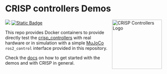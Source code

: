 # CRISP controllers Demos

<img src="https://github.com/user-attachments/assets/284983f8-2311-4699-86ab-06fc2ea9d5af" alt="CRISP Controllers Logo" width="160" align="right"/>

<a href="https://github.com/utiasDSL/crisp_controllers/actions/workflows/docker_build.yml"><img src="https://github.com/utiasDSL/crisp_controllers/actions/workflows/docker_build.yml/badge.svg"/></a>
<a href="https://danielsanjosepro.github.io/crisp_controllers/"><img alt="Static Badge" src="https://img.shields.io/badge/docs-passing-blue?style=flat&link=https%3A%2F%2Fdanielsanjosepro.github.io%2Fcrisp_controllers%2F"></a>

This repo provides Docker containers to provide directly test the [crisp_controllers](https://github.com/utiasDSL/crisp_controllers) with real hardware or in simulation with a simple [MuJoCo](https://github.com/google-deepmind/mujoco) `ros2_control` interface provided in this repository.

Check the [docs](https://utiasdsl.github.io/crisp_controllers/misc/demos/) on how to get started with the demos and with CRISP in general.

